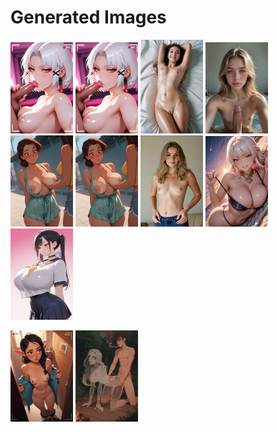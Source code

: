 # Generated Images



<img src="2025_10_10_01_thumb.webp" width="100"/> <img src="2025_10_10_02_thumb.webp" width="100"/> <img src="2025_10_10_03_thumb.webp" width="100"/> <img src="2025_10_10_04_thumb.webp" width="100"/> <img src="2025_10_10_05_thumb.webp" width="100"/> <img src="2025_10_10_06_thumb.webp" width="100"/> <img src="2025_10_10_07_thumb.webp" width="100"/> <img src="2025_10_10_08_thumb.webp" width="100"/> <img src="2025_10_10_09_thumb.webp" width="100"/>

<img src="2025_10_10_10_thumb.webp" width="100"/> <img src="2025_10_10_11_thumb.webp" width="100"/>